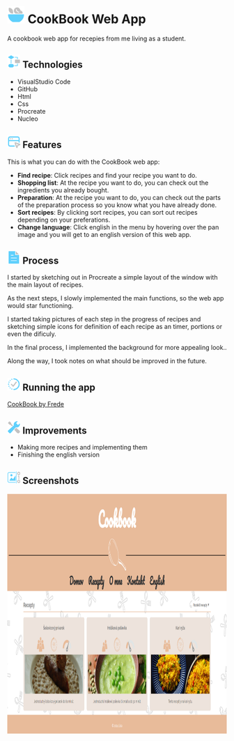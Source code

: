 # <img src="img/readmeicons/salad@2x.png" width="40" height="40"> CookBook Web App
A cookbook web app for recepies from me living as a student.

## <img src="img/readmeicons/decision-process@2x.png" width="30" height="30"> Technologies

- VisualStudio Code
- GitHub
- Html
- Css
- Procreate
- Nucleo

## <img src="img/readmeicons/window-pointer@2x.png" width="30" height="30"> Features

This is what you can do with the CookBook web app:

- **Find recipe**: Click recipes and find your recipe you want to do.
- **Shopping list**: At the recipe you want to do, you can check out the ingredients you already bought.
- **Preparation**: At the recipe you want to do, you can check out the parts of the preparation process so you know what you have already done.
- **Sort recipes**: By clicking sort recipes, you can sort out recipes depending on your preferations.
- **Change language**: Click english in the menu by hovering over the pan image and you will get to an english version of this web app.

## <img src="img/readmeicons/file-text@2x.png" width="30" height="30"> Process

I started by sketching out in Procreate a simple layout of the window with the main layout of recipes.

As the next steps, I slowly implemented the main functions, so the web app would star functioning. 

I started taking pictures of each step in the progress of recipes and sketching simple icons for definition of each recipe as an timer, portions or even the dificuly.

In the final process, I implemented the background for more appealing look..

Along the way, I took notes on what should be improved in the future.

## <img src="img/readmeicons/half-dotted-circle-play@2x.png" width="30" height="30"> Running the app

[CookBook by Frede](https://kmetovafrede.github.io/cookbyfrede/)

## <img src="img/readmeicons/settings@2x.png" width="30" height="30"> Improvements

- Making more recipes and implementing them
- Finishing the english version

## <img src="img/readmeicons/digital-image@2x.png" width="30" height="30"> Screenshots

<img src="img/preview.png" width="550" height="550" >
